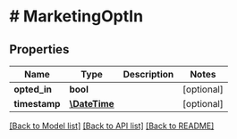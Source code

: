 # # MarketingOptIn

## Properties

Name | Type | Description | Notes
------------ | ------------- | ------------- | -------------
**opted_in** | **bool** |  | [optional]
**timestamp** | [**\DateTime**](\DateTime.md) |  | [optional]

[[Back to Model list]](../../README.md#models) [[Back to API list]](../../README.md#endpoints) [[Back to README]](../../README.md)
